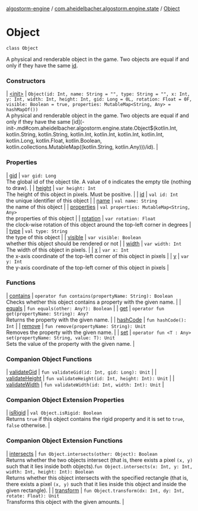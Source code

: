 [algostorm-engine](../../index.md) / [com.aheidelbacher.algostorm.engine.state](../index.md) / [Object](.)

# Object

`class Object`

A physical and renderable object in the game. Two objects are equal if and
only if they have the same [id](id.md).

### Constructors

| [&lt;init&gt;](-init-.md) | `Object(id: Int, name: String = "", type: String = "", x: Int, y: Int, width: Int, height: Int, gid: Long = 0L, rotation: Float = 0F, visible: Boolean = true, properties: MutableMap<String, Any> = hashMapOf())`<br>A physical and renderable object in the game. Two objects are equal if and
only if they have the same [id](-init-.md#com.aheidelbacher.algostorm.engine.state.Object$<init>(kotlin.Int, kotlin.String, kotlin.String, kotlin.Int, kotlin.Int, kotlin.Int, kotlin.Int, kotlin.Long, kotlin.Float, kotlin.Boolean, kotlin.collections.MutableMap((kotlin.String, kotlin.Any)))/id). |

### Properties

| [gid](gid.md) | `var gid: Long`<br>The global id of the object tile. A value of `0` indicates the empty tile
(nothing to draw). |
| [height](height.md) | `var height: Int`<br>The height of this object in pixels. Must be positive. |
| [id](id.md) | `val id: Int`<br>the unique identifier of this object |
| [name](name.md) | `val name: String`<br>the name of this object |
| [properties](properties.md) | `val properties: MutableMap<String, Any>`<br>the properties of this object |
| [rotation](rotation.md) | `var rotation: Float`<br>the clock-wise rotation of this object around the top-left
corner in degrees |
| [type](type.md) | `val type: String`<br>the type of this object |
| [visible](visible.md) | `var visible: Boolean`<br>whether this object should be rendered or not |
| [width](width.md) | `var width: Int`<br>The width of this object in pixels. |
| [x](x.md) | `var x: Int`<br>the x-axis coordinate of the top-left corner of this object in
pixels |
| [y](y.md) | `var y: Int`<br>the y-axis coordinate of the top-left corner of this object in
pixels |

### Functions

| [contains](contains.md) | `operator fun contains(propertyName: String): Boolean`<br>Checks whether this object contains a property with the given name. |
| [equals](equals.md) | `fun equals(other: Any?): Boolean` |
| [get](get.md) | `operator fun get(propertyName: String): Any?`<br>Returns the property with the given name. |
| [hashCode](hash-code.md) | `fun hashCode(): Int` |
| [remove](remove.md) | `fun remove(propertyName: String): Unit`<br>Removes the property with the given name. |
| [set](set.md) | `operator fun <T : Any> set(propertyName: String, value: T): Unit`<br>Sets the value of the property with the given name. |

### Companion Object Functions

| [validateGid](validate-gid.md) | `fun validateGid(id: Int, gid: Long): Unit` |
| [validateHeight](validate-height.md) | `fun validateHeight(id: Int, height: Int): Unit` |
| [validateWidth](validate-width.md) | `fun validateWidth(id: Int, width: Int): Unit` |

### Companion Object Extension Properties

| [isRigid](../../com.aheidelbacher.algostorm.engine.physics2d/-physics-system/is-rigid.md) | `val Object.isRigid: Boolean`<br>Returns `true` if this object contains the rigid property and it is set
to `true`, `false` otherwise. |

### Companion Object Extension Functions

| [intersects](../../com.aheidelbacher.algostorm.engine.physics2d/-physics-system/intersects.md) | `fun Object.intersects(other: Object): Boolean`<br>Returns whether the two objects intersect (that is, there exists a
pixel `(x, y)` such that it lies inside both objects).`fun Object.intersects(x: Int, y: Int, width: Int, height: Int): Boolean`<br>Returns whether this object intersects with the specified rectangle
(that is, there exists a pixel `(x, y)` such that it lies inside this
object and inside the given rectangle). |
| [transform](../../com.aheidelbacher.algostorm.engine.physics2d/-physics-system/transform.md) | `fun Object.transform(dx: Int, dy: Int, rotate: Float): Unit`<br>Transforms this object with the given amounts. |

